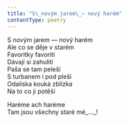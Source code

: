```yaml
---
title: "S\_novým jarem\_— nový harém"
contentType: poetry
---
```


<section>

S novým jarem — nový harém  
Ale co se děje v starém  
Favoritky favoriti  
Dávají si zahuliti  
Paša se tam peleší  
S turbanem i pod pleší  
Odaliska kouká zblízka  
Na to co ji potěší

Haréme ach haréme  
Tam jsou všechny staré mé_…_!

</section>
